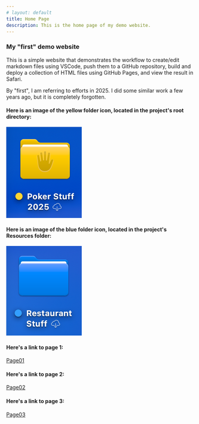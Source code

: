 ```yaml
---
# layout: default
title: Home Page
description: This is the home page of my demo website.
---
```



### My "first" demo website
This is a simple website that demonstrates the workflow
to create/edit markdown files using VSCode, push them to a 
GitHub repository, build and deploy a collection of HTML files 
using GitHub Pages, and view the result in Safari.

By "first", I am referring to efforts in 2025. I did some similar work a few years 
ago, but it is completely forgotten.



#### Here is an image of the yellow folder icon, located in the project's root directory:
![yellow_folder](/yellow_folder.png)
#### Here is an image of the blue folder icon, located in the project's Resources folder:
![blue_folder](/Resources/blue_folder.png)
#### Here's a link to page 1:
[Page01](pages/page01.md)
#### Here's a link to page 2:
[Page02](pages/page02.md)
#### Here's a link to page 3:
[Page03](pages/page03.md)